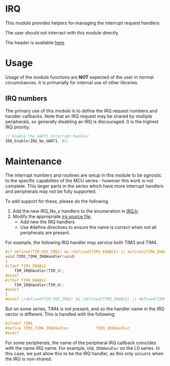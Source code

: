 # IRQ
This module provides helpers for managing the interrupt request handlers.

The user should not interract with this module directly.

The header is available [here](../Lib/IRQ.h).

# Usage

Usage of the module functions are **NOT** expected of the user in normal circumstances. It is primarially for internal use of other libraries.

## IRQ numbers

The primary use of this module is to define the IRQ request numbers and handler callbacks. Note that an IRQ request may be shared by multiple peripherals, so generally disabling an IRQ is discouraged. 0 is the highest IRQ priority.

```c
// Enable the UART1 Interrupt handler.
IRQ_Enable(IRQ_No_UART1, 0);
```

# Maintenance

The interrupt numbers and routines are setup in this module to be agnostic to the specific capabilites of the MCU series - however this work is not complete. This larger parts in the series which have more interrupt handlers and peripherals may not be fully supported.

To add support for these, please do the following.
1. Add the new IRQ_No_x handlers to the enumeration in [IRQ.h](../Lib/IRQ.h).
2. Modify the appropriate [irq source file](../Lib/irq/).
    * Add new the IRQ handlers
    * Use #define directives to ensure the name is correct when not all peripherals are present.


For example, the following IRQ handler may service both TIM3 and TIM4.

```c
#if defined(TIM_USE_IRQS) && (defined(TIM3_ENABLE) || defined(TIM4_ENABLE))
void TIM3_TIM4_IRQHandler(void)
{
#ifdef TIM3_ENABLE
	TIM_IRQHandler(TIM_3);
#endif
#ifdef TIM4_ENABLE
	TIM_IRQHandler(TIM_4);
#endif
}
#endif //defined(TIM_USE_IRQS) && (defined(TIM3_ENABLE) || defined(TIM4_ENABLE))
```

But on some series, TIM4 is not present, and so the handler name in the IRQ vector is different.
This is handled with the following:

```c
#ifndef TIM4
#define TIM3_TIM4_IRQHandler			TIM3_IRQHandler
#endif
```

For some peripherals, the name of the peripheral IRQ callback coincides with the name IRQ name. For example, `USB_IRQHandler` on the L0 series. In this case, we just allow this to be the IRQ handler, as this only occurrs when the IRQ is non-shared.
